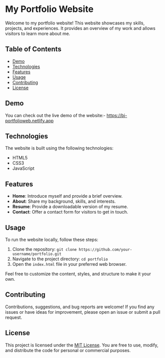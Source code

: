 # My Portfolio Website

Welcome to my portfolio website! This website showcases my skills, projects, and experiences. It provides an overview of my work and allows visitors to learn more about me.

## Table of Contents

- [Demo](#demo)
- [Technologies](#technologies)
- [Features](#features)
- [Usage](#usage)
- [Contributing](#contributing)
- [License](#license)

## Demo

You can check out the live demo of the website:- https://bj-portfolioweb.netlify.app

## Technologies

The website is built using the following technologies:

- HTML5
- CSS3
- JavaScript

## Features

- **Home**: Introduce myself and provide a brief overview.
- **About**: Share my background, skills, and interests.
- **Resume**: Provide a downloadable version of my resume.
- **Contact**: Offer a contact form for visitors to get in touch.

## Usage

To run the website locally, follow these steps:

1. Clone the repository: `git clone https://github.com/your-username/portfolio.git`
2. Navigate to the project directory: `cd portfolio`
3. Open the `index.html` file in your preferred web browser.

Feel free to customize the content, styles, and structure to make it your own.

## Contributing

Contributions, suggestions, and bug reports are welcome! If you find any issues or have ideas for improvement, please open an issue or submit a pull request.

## License

This project is licensed under the [MIT License](LICENSE). You are free to use, modify, and distribute the code for personal or commercial purposes.

